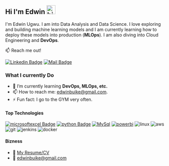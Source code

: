## Hi I'm Edwin <img src="https://user-images.githubusercontent.com/1303154/88677602-1635ba80-d120-11ea-84d8-d263ba5fc3c0.gif" width="28px" height="28px" alt="hi">


I'm Edwin Ugwu. I am into Data Analysis and Data Science. I love exploring and building machine learning models and I am currently learning how to deploy these models into production (**MLOps**). I am also diving into Cloud Engineering and **DevOps**.

:mailbox: Reach me out!

[![Linkedin Badge](https://img.shields.io/badge/-Islem-0e76a8?style=flat&labelColor=0e76a8&logo=linkedin&logoColor=white)](https://www.linkedin.com/in/edwin-ugwu/) [![Mail Badge](https://img.shields.io/badge/-islempenywis-c0392b?style=flat&labelColor=c0392b&logo=gmail&logoColor=white)](mailto:edwinbuike@gmail.com)


<!-- TODO: Add last video link -->

### What I currently Do

- 🌱 I’m currently learning **DevOps, MLOps, etc.**
- 📫 How to reach me: edwinbuike@gmail.com.
- ⚡ Fun fact: I go to the GYM very often.

#### Top Technologies

<!-- TODO: Make technologies links takes you to repositories -->

[![microsoftexcel Badge](https://img.shields.io/badge/-excel-217346?style=for-the-badge&labelColor=black&logo=microsoftexcel&logoColor=217346)](#) [![python Badge](https://img.shields.io/badge/-python-3776AB?style=for-the-badge&labelColor=black&logo=python&logoColor=3776AB)](#) [![MySql](https://img.shields.io/badge/-mysql-4479A1?style=for-the-badge&labelColor=black&logo=mysql&logoColor=4479A1)](#) [![powerbi](https://img.shields.io/badge/-powerbi-F2C811?style=for-the-badge&labelColor=black&logo=powerbi&logoColor=F2C811)](#)
![linux][linux] ![aws][aws] ![git][git] ![jenkins][jenkins] ![docker][docker]


#### Bizness
- :paperclip: [My Resume/CV](https://github.com/uedwinc/)
- :email: edwinbuike@gmail.com

<!-- Links in File  -->
[linux]: <https://img.shields.io/badge/linux-FCC624?style=for-the-badge&labelColor=black&logo=linux&logoColor=FCC624>
[aws]: <https://img.shields.io/badge/amazonaws-232F3E?style=for-the-badge&labelColor=black&logo=amazonaws&logoColor=232F3E>
[git]: <https://img.shields.io/badge/git-F05032?style=for-the-badge&labelColor=black&logo=git&logoColor=F05032>
[jenkins]: <https://img.shields.io/badge/jenkins-D24939?style=for-the-badge&labelColor=black&logo=jenkins&logoColor=D24939>
[docker]: <https://img.shields.io/badge/docker-2496ED?style=for-the-badge&labelColor=black&logo=docker&logoColor=2496ED>
